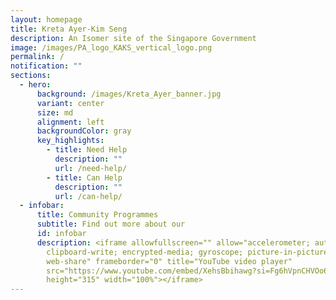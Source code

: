 ```yaml
---
layout: homepage
title: Kreta Ayer-Kim Seng
description: An Isomer site of the Singapore Government
image: /images/PA_logo_KAKS_vertical_logo.png
permalink: /
notification: ""
sections:
  - hero:
      background: /images/Kreta_Ayer_banner.jpg
      variant: center
      size: md
      alignment: left
      backgroundColor: gray
      key_highlights:
        - title: Need Help
          description: ""
          url: /need-help/
        - title: Can Help
          description: ""
          url: /can-help/
  - infobar:
      title: Community Programmes
      subtitle: Find out more about our
      id: infobar
      description: <iframe allowfullscreen="" allow="accelerometer; autoplay;
        clipboard-write; encrypted-media; gyroscope; picture-in-picture;
        web-share" frameborder="0" title="YouTube video player"
        src="https://www.youtube.com/embed/XehsBbihawg?si=Fg6hVpnCHVOo6C7c"
        height="315" width="100%"></iframe>
---
```


